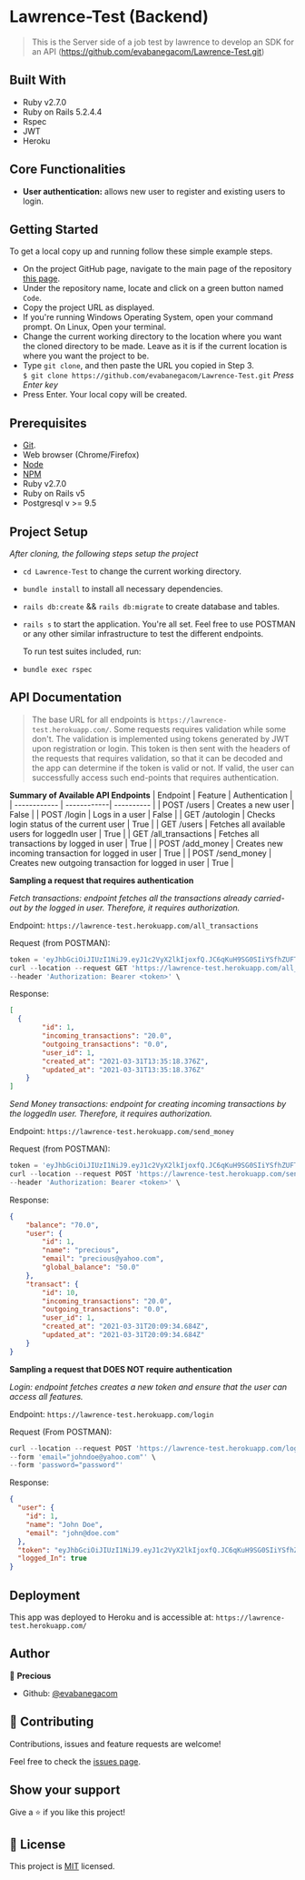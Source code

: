 # Lawrence-Test (Backend)

> This is the Server side of a job test by lawrence to develop an SDK for an API (https://github.com/evabanegacom/Lawrence-Test.git)

## Built With

- Ruby v2.7.0
- Ruby on Rails 5.2.4.4
- Rspec
- JWT
- Heroku

## Core Functionalities

- **User authentication:** allows new user to register and existing users to login.

## Getting Started

To get a local copy up and running follow these simple example steps.

- On the project GitHub page, navigate to the main page of the repository [this page](https://github.com/evabanegacom/Lawrence-Test.git).
- Under the repository name, locate and click on a green button named `Code`.
- Copy the project URL as displayed.
- If you're running Windows Operating System, open your command prompt. On Linux, Open your terminal.
- Change the current working directory to the location where you want the cloned directory to be made. Leave as it is if the current location is where you want the project to be.
- Type `git clone`, and then paste the URL you copied in Step 3.<br>
  `$ git clone https://github.com/evabanegacom/Lawrence-Test.git` <em>Press Enter key</em><br>
- Press Enter. Your local copy will be created.

## Prerequisites

- [Git](https://gist.github.com/derhuerst/1b15ff4652a867391f03).
- Web browser (Chrome/Firefox)
- [Node](https://nodejs.org/en/)
- [NPM](https://www.npmjs.com/get-npm)
- Ruby v2.7.0
- Ruby on Rails v5
- Postgresql v >= 9.5

## Project Setup

_After cloning, the following steps setup the project_

- `cd Lawrence-Test` to change the current working directory.
- `bundle install` to install all necessary dependencies.
- `rails db:create` && `rails db:migrate` to create database and tables.
- `rails s` to start the application. You're all set.
  Feel free to use POSTMAN or any other similar infrastructure to test the different endpoints.

  To run test suites included, run:

- `bundle exec rspec`

## API Documentation

> The base URL for all endpoints is `https://lawrence-test.herokuapp.com/`. Some requests requires validation while some don't. The validation is implemented using tokens generated by JWT upon registration or login. This token is then sent with the headers of the requests that requires validation, so that it can be decoded and the app can determine if the token is valid or not. If valid, the user can successfully access such end-points that requires authentication.

**Summary of Available API Endpoints**
| Endpoint | Feature | Authentication |
| ------------ | ------------| ---------- |
| POST /users | Creates a new user | False |
| POST /login | Logs in a user | False |
| GET /autologin | Checks login status of the current user | True |
| GET /users | Fetches all available users for loggedIn user | True |
| GET /all_transactions | Fetches all transactions by logged in user | True |
| POST /add_money | Creates new incoming transaction for logged in user | True |
| POST /send_money | Creates new outgoing transaction for logged in user | True |

**Sampling a request that requires authentication**

_Fetch transactions: endpoint fetches all the transactions already carried-out by the logged in user. Therefore, it requires authorization._

Endpoint: `https://lawrence-test.herokuapp.com/all_transactions`

Request (from POSTMAN):

```js
token = 'eyJhbGciOiJIUzI1NiJ9.eyJ1c2VyX2lkIjoxfQ.JC6qKuH9SG0SIiYSfhZUFTtirxN9Q47buLk0DPFFFzE'
curl --location --request GET 'https://lawrence-test.herokuapp.com/all_transactions' \
--header 'Authorization: Bearer <token>' \
```

Response:

```json
[
  {
        "id": 1,
        "incoming_transactions": "20.0",
        "outgoing_transactions": "0.0",
        "user_id": 1,
        "created_at": "2021-03-31T13:35:18.376Z",
        "updated_at": "2021-03-31T13:35:18.376Z"
    }
]
```

_Send Money transactions: endpoint for creating incoming transactions by the loggedIn user. Therefore, it requires authorization._

Endpoint: `https://lawrence-test.herokuapp.com/send_money`

Request (from POSTMAN):

```js
token = 'eyJhbGciOiJIUzI1NiJ9.eyJ1c2VyX2lkIjoxfQ.JC6qKuH9SG0SIiYSfhZUFTtirxN9Q47buLk0DPFFFzE'
curl --location --request POST 'https://lawrence-test.herokuapp.com/send_money' \
--header 'Authorization: Bearer <token>' \
```

Response:

```json
{
    "balance": "70.0",
    "user": {
        "id": 1,
        "name": "precious",
        "email": "precious@yahoo.com",
        "global_balance": "50.0"
    },
    "transact": {
        "id": 10,
        "incoming_transactions": "20.0",
        "outgoing_transactions": "0.0",
        "user_id": 1,
        "created_at": "2021-03-31T20:09:34.684Z",
        "updated_at": "2021-03-31T20:09:34.684Z"
    }
}
```
**Sampling a request that DOES NOT require authentication**

_Login: endpoint fetches creates a new token and ensure that the user can access all features._

Endpoint: `https://lawrence-test.herokuapp.com/login`

Request (From POSTMAN):

```js
curl --location --request POST 'https://lawrence-test.herokuapp.com/login' \
--form 'email="johndoe@yahoo.com"' \
--form 'password="password"'
```

Response:

```json
{
  "user": {
    "id": 1,
    "name": "John Doe",
    "email": "john@doe.com"
  },
  "token": "eyJhbGciOiJIUzI1NiJ9.eyJ1c2VyX2lkIjoxfQ.JC6qKuH9SG0SIiYSfhZUFTtirxN9Q47buLk0DPFFFzE",
  "logged_In": true
}
```

## Deployment

This app was deployed to Heroku and is accessible at: `https://lawrence-test.herokuapp.com/`

## Author

👤 **Precious**

- Github: [@evabanegacom](https://github.com/evabanegacom)

## 🤝 Contributing

Contributions, issues and feature requests are welcome!

Feel free to check the [issues page](https://github.com/evabanegacom/Lawrence-Test/issues/).

## Show your support

Give a ⭐️ if you like this project!

## 📝 License

This project is [MIT](/LICENSE) licensed.